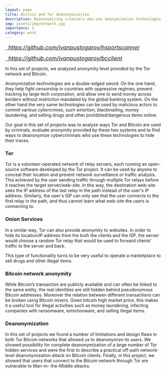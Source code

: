 ```yaml
---
layout: page
title: Bitcoin and Tor deanonymization
description: Deanonymizing criminals who use anonymization technologies
img: assets/img/network.jpg
importance: 3
category: work
---
```


<a href="https://github.com/ivanpustogarov/hsportscanner" title="GitHub"><i class="fab fa-github" style="font-size:18px">&nbsp; https://github.com/ivanpustogarov/hsportscanner</i></a>

<a href="https://github.com/ivanpustogarov/bcclient" title="GitHub"><i class="fab fa-github" style="font-size:18px">&nbsp; https://github.com/ivanpustogarov/bcclient</i></a>


In this set of projects, we analyzed anonymity level provided by the Tor network and
Bitcoin. 

Anonymization technologies are a double-edged sword. On the one hand, they help
fight censorship in countries with oppressive regimes, prevent tracking by
large tech corporation, and allow one to send money across borders without
restriction mandated by the global banking system. On the other hand the very
same technologies can be used by malicious actors to commit various
cybercrimes, such extortion, blackmailing, money laundering, and selling drugs
and other prohibited/dangerous items online.

Our goal in this set of projects was to analyze ways Tor and Bitcoin are used
by criminals, evaluate anonymity provided by these two systems and to find ways
to deanonymize cybercriminals who use these technologies to hide their
traces.

### Tor

Tor is a volunteer-operated network of relay servers, each running an
open-source software developed by the Tor project. It can be used by anyone to
conceal their location and prevent network surveillance or traffic analysis.
This achieved by the user sending traffic through multiple Tor relays before it
reaches the target server/web-site.  In this way, the destination web-site sees
the IP address of the last relay in the path instead of the user's IP address.
Similarly, the user's ISP can only see that the user connects to the first
relay in the path, and thus cannot learn what web-site the users is
connecting to.

### Onion Services

In a similar way, Tor can also provide anonymity to websites.  In order to hide
its location/IP address from  the both the clients and the ISP, the server
would choose a random Tor relay that would be used to forward clients'
traffic to the server and back.

This type of functionality turns to be very useful to operate a marketplace to
sell drugs and other illegal items.

### Bitcoin network anonymity

While Bitcoin’s transaction are publicly available and can often be linked to
the same entity, the real identities are still hidden behind pseudonymous
Bitcoin addresses.  Moreover the relation between different transactions can be
broken using Bitcoin mixers.  Given bitcoin high market price, this makes it a
useful tool for illegal activities such as money laundering, infecting
companies with ransomware, extortionware, and selling illegal items.

### Deanonymization

In this set of projects we found a number of limitations and design flaws in
both Tor Bitcoin networks that allowed us to deanonymize its users.  We showed
possibility for complete deanonymization of a large number of Tor hidden
services and were the first to describe a practical off-path network-level
deanonymization attack on Bitcoin clients. Finally, in this project, we showed
that users that connect to the Bitcoin network through Tor are vulnerable to
Man-in- the-Middle attacks.
